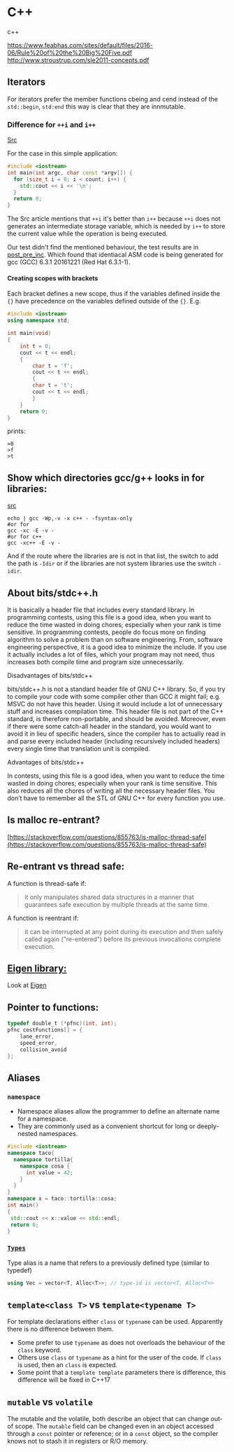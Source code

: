 # C++
c++

https://www.feabhas.com/sites/default/files/2016-06/Rule%20of%20the%20Big%20Five.pdf
http://www.stroustrup.com/sle2011-concepts.pdf

## Iterators

For iterators prefer the member functions cbeing and cend instead of the
`std::begin`, `std:end` this way is clear that they are innmutable.



### Difference for `++i` and `i++`

[Src](http://www.embedded.com/design/programming-languages-and-tools/4410601/Pre-increment-or-post-increment-in-C-C-)

For the case in this simple application:
```cpp
#include <iostream>
int main(int argc, char const *argv[]) {
  for (size_t i = 0; i < count; i++) {
    std::cout << i << '\n';
  }
  return 0;
}

```
The Src article mentions that `++i` it's better than `i++` because `++i` does not
generates an intermediate storage variable, which is needed by `i++` to store the
current value while the operation is being executed.

Our test didn't find the mentioned behaviour, the test results are in [post_pre_inc](./post_pre_inc).
Which found that identiacal ASM code is being generated for gcc (GCC) 6.3.1 20161221 (Red Hat 6.3.1-1).




#### Creating scopes with brackets

Each bracket defines a new scope, thus if the variables defined inside the `{}` have precedence on the variables defined outside of the `{}`.
E.g.

```cpp
#include <iostream>
using namespace std;

int main(void)
{
    int t = 0;
    cout << t << endl;
    {
        char t = 'f';
        cout << t << endl;
        {
        char t = 't';
        cout << t << endl;
        }
    }
    return 0;
}
```

prints:
```
>0
>f
>t
```

## Show which directories gcc/g++ looks in for libraries:
[src]()
```
echo | gcc -Wp,-v -x c++ - -fsyntax-only
#or for
gcc -xc -E -v -
#or for c++
gcc -xc++ -E -v -
```

And if the route where the libraries are is not in that list, the switch
to add the path is `-Idir` or if the libraries are not system libraries use the switch `-idir`.

## About bits/stdc++.h

It is basically a header file that includes every standard library. In programming contests, using this file is a good idea, when you want to reduce the time wasted in doing chores; especially when your rank is time sensitive.
In programming contests, people do focus more on finding algorithm to solve a problem than on software engineering. From, software engineering perspective, it is a good idea to minimize the include. If you use it actually includes a lot of files, which your program may not need, thus increases both compile time and program size unnecessarily.

Disadvantages of bits/stdc++

bits/stdc++.h is not a standard header file of GNU C++ library. So, if you try to compile your code with some compiler other than GCC it might fail; e.g. MSVC do not have this header.
Using it would include a lot of unnecessary stuff and increases compilation time.
This header file is not part of the C++ standard, is therefore non-portable, and should be avoided.
Moreover, even if there were some catch-all header in the standard, you would want to avoid it in lieu of specific headers, since the compiler has to actually read in and parse every included header (including recursively included headers) every single time that translation unit is compiled.

Advantages of bits/stdc++

In contests, using this file is a good idea, when you want to reduce the time wasted in doing chores; especially when your rank is time sensitive.
This also reduces all the chores of writing all the necessary header files.
You don’t have to remember all the STL of GNU C++ for every function you use.


## Is malloc re-entrant?

[https://stackoverflow.com/questions/855763/is-malloc-thread-safe](https://stackoverflow.com/questions/855763/is-malloc-thread-safe)


## Re-entrant vs thread safe:

A function is thread-safe if:

>it only manipulates shared data structures in a manner that guarantees safe execution by multiple threads at the same time.

A function is reentrant if:

>it can be interrupted at any point during its execution and then safely called again ("re-entered") before its previous invocations complete execution.


## [Eigen library:](https://eigen.tuxfamily.org/dox/group__TutorialMatrixClass.html)

Look at [Eigen](./Eigen)

## Pointer to functions:

```C
typedef double_t (*pfnc)(int, int);
pfnc costFunctions[] = {
    lane_error,
    speed_error,
    collision_avoid
};
```


## Aliases

### `namespace`
- Namespace aliases allow the programmer to define an alternate name for a namespace.
- They are commonly used as a convenient shortcut for long or deeply-nested namespaces.

```cpp
#include <iostream>
namespace taco{
  namespace tortilla{
    namespace cosa {
      int value = 42;
    }
  }
}
namespace x = taco::tortilla::cosa;
int main()
{
 std::cout << x::value << std::endl;
 return 0;
}
```

### [`Types`](http://en.cppreference.com/w/cpp/language/type_alias)
Type alias is a name that refers to a previously defined type (similar to typedef)

```cpp
using Vec = vector<T, Alloc<T>>; // type-id is vector<T, Alloc<T>>
```

## `template<class T>` vs `template<typename T>`

For template declarations either `class` or `typename` can be used. Apparently
there is no difference between them.

* Some prefer to use `typename` as does not overloads the behaviour of the `class`
keyword.
* Others use `class` or `typename` as a hint for the user of the code. If `class`
 is used, then an `class` is expected.
* Some point that a `template template`  parameters there is difference, this
 difference will be fixed in C++17


## `mutable` vs `volatile`

The mutable and the volatile, both describe an object that can change out-of scope.
The `mutable` field can be changed even in an object accessed through a `const`
pointer or reference; or in a `const` object, so the compiler knows not to stash
it in registers or R/O memory. 

